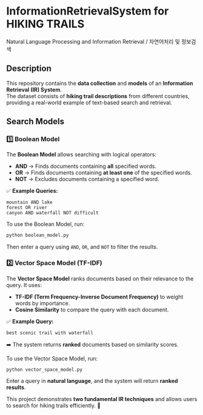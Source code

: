 # InformationRetrievalSystem for HIKING TRAILS
Natural Language Processing and Information Retrieval / 자연어처리 및 정보검색  

## **Description**  
This repository contains the **data collection** and **models** of an **Information Retrieval (IR) System**.  
The dataset consists of **hiking trail descriptions** from different countries, providing a real-world example of text-based search and retrieval.  

## **Search Models**  

### **1️⃣ Boolean Model**  
The **Boolean Model** allows searching with logical operators:  
- **AND** → Finds documents containing **all** specified words.  
- **OR** → Finds documents containing **at least one** of the specified words.  
- **NOT** → Excludes documents containing a specified word.  

✅ **Example Queries:**  
```
mountain AND lake  
forest OR river  
canyon AND waterfall NOT difficult  
```  
To use the Boolean Model, run:  
```sh
python boolean_model.py
```
Then enter a query using `AND`, `OR`, and `NOT` to filter the results.  

### **2️⃣ Vector Space Model (TF-IDF)**  
The **Vector Space Model** ranks documents based on their relevance to the query. It uses:  
- **TF-IDF (Term Frequency-Inverse Document Frequency)** to weight words by importance.  
- **Cosine Similarity** to compare the query with each document.  

✅ **Example Query:**  
```
best scenic trail with waterfall  
```  
➡️ The system returns **ranked** documents based on similarity scores.  

To use the Vector Space Model, run:  
```sh
python vector_space_model.py
```
Enter a query in **natural language**, and the system will return **ranked results**.  


This project demonstrates **two fundamental IR techniques** and allows users to search for hiking trails efficiently. 🚀  
